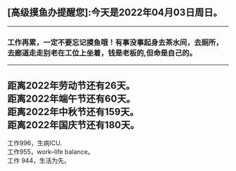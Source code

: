 ## [高级摸鱼办提醒您]:今天是2022年04月03日周日。
---
### 工作再累，一定不要忘记摸鱼哦！有事没事起身去茶水间，去厕所，去廊道走走别老在工位上坐着，钱是老板的,但命是自己的。
---
距离2022年劳动节还有26天。  
距离2022年端午节还有60天。  
距离2022年中秋节还有159天。  
距离2022年国庆节还有180天。  
---
工作996，生病ICU.  
工作955，work–life balance。  
工作 944，生活为先。